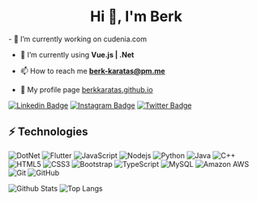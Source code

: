 <h1 align="center">Hi 👋, I'm Berk</h1>
- 🔭 I’m currently working on cudenia.com

- 🌱 I’m currently using **Vue.js | .Net**

- 📫 How to reach me **berk-karatas@pm.me**

- 🌟 My profile page [berkkaratas.github.io](https://berkkaratas.github.io/)

[![Linkedin Badge](https://img.shields.io/badge/-berkkaratas-blue?style=flat-square&logo=Linkedin&logoColor=white&link=https://www.linkedin.com/in/berkkaratas/)](https://www.linkedin.com/in/berkkaratas/)
[![Instagram Badge](https://img.shields.io/badge/-berkkaratas95-purple?style=flat-square&logo=instagram&logoColor=white&link=https://instagram.com/berkkaratas95/)](https://instagram.com/berkkaratas95)
[![Twitter Badge](https://img.shields.io/badge/-berkkaratas95-blue?style=flat-square&logo=twitter&logoColor=white&link=https://twitter.com/berkkaratas95/)](https://twitter.com/berkkaratas95)

## ⚡ Technologies

![DotNet](https://img.shields.io/badge/-DotNet-black?style=flat-square&logo=dotnet)
![Flutter](https://img.shields.io/badge/-Flutter-black?style=flat-square&logo=flutter)
![JavaScript](https://img.shields.io/badge/-JavaScript-black?style=flat-square&logo=javascript)
![Nodejs](https://img.shields.io/badge/-Nodejs-black?style=flat-square&logo=Node.js)
![Python](https://img.shields.io/badge/-Python-black?style=flat-square&logo=Python)
![Java](https://img.shields.io/badge/-java-E34A86?style=flat-square&logo=java)
![C++](https://img.shields.io/badge/-C++-00599C?style=flat-square&logo=c)
![HTML5](https://img.shields.io/badge/-HTML5-E34F26?style=flat-square&logo=html5&logoColor=white)
![CSS3](https://img.shields.io/badge/-CSS3-1572B6?style=flat-square&logo=css3)
![Bootstrap](https://img.shields.io/badge/-Bootstrap-563D7C?style=flat-square&logo=bootstrap)
![TypeScript](https://img.shields.io/badge/-TypeScript-007ACC?style=flat-square&logo=typescript)
![MySQL](https://img.shields.io/badge/-MySQL-black?style=flat-square&logo=mysql)
![Amazon AWS](https://img.shields.io/badge/Amazon%20AWS-232F3E?style=flat-square&logo=amazon-aws)
![Git](https://img.shields.io/badge/-Git-black?style=flat-square&logo=git)
![GitHub](https://img.shields.io/badge/-GitHub-181717?style=flat-square&logo=github)

![Github Stats](https://github-readme-stats.vercel.app/api?username=berkkaratas&count_private=true&show_icons=true&include_all_commits=true)
![Top Langs](https://github-readme-stats.vercel.app/api/top-langs/?username=berkkaratas&hide=TeX&layout=compact)
